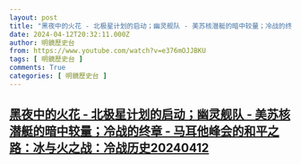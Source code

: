 ```yaml
---
layout: post
title: "黑夜中的火花 - 北极星计划的启动；幽灵舰队 - 美苏核潜艇的暗中较量；冷战的终章 - 马耳他峰会的和平之路：冰与火之战：冷战历史20240412"
date: 2024-04-12T20:32:11.000Z
author: 明鏡歷史台
from: https://www.youtube.com/watch?v=e376mOJJBKU
tags: [ 明鏡歷史台 ]
comments: True
categories: [ 明鏡歷史台 ]
---
```

<!--1712953931000-->
[黑夜中的火花 - 北极星计划的启动；幽灵舰队 - 美苏核潜艇的暗中较量；冷战的终章 - 马耳他峰会的和平之路：冰与火之战：冷战历史20240412](https://www.youtube.com/watch?v=e376mOJJBKU)
------

<div>

</div>
